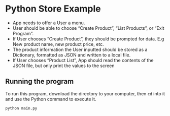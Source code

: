 # Python Store Example

* App needs to offer a User a menu.
* User should be able to choose “Create Product”, “List Products”, or “Exit Program”.
* If User chooses “Create Product”, they should be prompted for data. E.g New product name, new product price, etc.
* The product information the User inputted should be stored as a Dictionary, formatted as JSON and written to a local file.
* If User chooses “Product List”, App should read the contents of the JSON file, but only print the values to the screen

## Running the program

To run this program, download the directory to your computer, then `cd` into it and use the Python command to execute it. 

    python main.py
